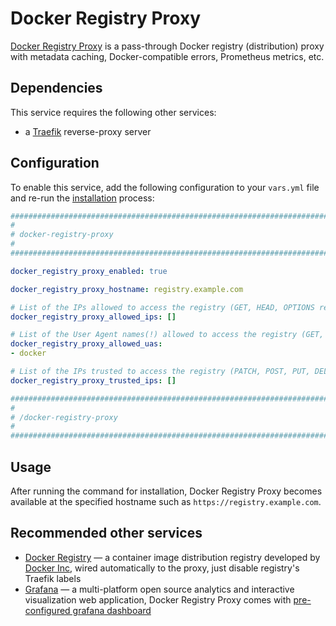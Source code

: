 <!--
SPDX-FileCopyrightText: 2024 Nikita Chernyi
SPDX-FileCopyrightText: 2025 Suguru Hirahara

SPDX-License-Identifier: AGPL-3.0-or-later
-->

# Docker Registry Proxy

[Docker Registry Proxy](https://github.com/etkecc/docker-registry-proxy) is a pass-through Docker registry (distribution) proxy with metadata caching, Docker-compatible errors, Prometheus metrics, etc.

## Dependencies

This service requires the following other services:

- a [Traefik](traefik.md) reverse-proxy server

## Configuration

To enable this service, add the following configuration to your `vars.yml` file and re-run the [installation](../installing.md) process:

```yaml
########################################################################
#                                                                      #
# docker-registry-proxy                                                #
#                                                                      #
########################################################################

docker_registry_proxy_enabled: true

docker_registry_proxy_hostname: registry.example.com

# List of the IPs allowed to access the registry (GET, HEAD, OPTIONS requests only)
docker_registry_proxy_allowed_ips: []

# List of the User Agent names(!) allowed to access the registry (GET, HEAD, OPTIONS requests only)
docker_registry_proxy_allowed_uas:
- docker

# List of the IPs trusted to access the registry (PATCH, POST, PUT, DELETE requests only)
docker_registry_proxy_trusted_ips: []

########################################################################
#                                                                      #
# /docker-registry-proxy                                               #
#                                                                      #
########################################################################
```

## Usage

After running the command for installation, Docker Registry Proxy becomes available at the specified hostname such as `https://registry.example.com`.

## Recommended other services

- [Docker Registry](docker-registry.md) — a container image distribution registry developed by [Docker Inc](https://www.docker.com/), wired automatically to the proxy, just disable registry's Traefik labels
- [Grafana](grafana.md) — a multi-platform open source analytics and interactive visualization web application, Docker Registry Proxy comes with [pre-configured grafana dashboard](https://gitlab.com/etke.cc/docker-registry-proxy/-/blob/main/contrib/grafana-dashboard.json)

